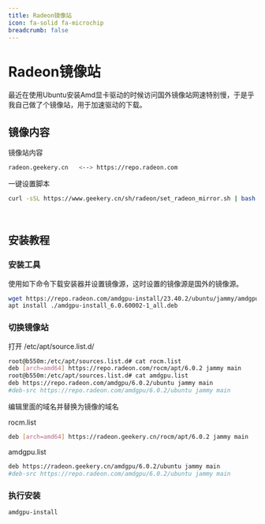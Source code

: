 ```yaml
---
title: Radeon镜像站
icon: fa-solid fa-microchip
breadcrumb: false
---
```


# Radeon镜像站

最近在使用Ubuntu安装Amd显卡驱动的时候访问国外镜像站网速特别慢，于是乎我自己做了个镜像站，用于加速驱动的下载。

## 镜像内容

镜像站内容

```bash
radeon.geekery.cn	<--> https://repo.radeon.com
```

一键设置脚本

```bash
curl -sSL https://www.geekery.cn/sh/radeon/set_radeon_mirror.sh | bash
```

​	

## 安装教程

### 安装工具

使用如下命令下载安装器并设置镜像源，这时设置的镜像源是国外的镜像源。

```bash
wget https://repo.radeon.com/amdgpu-install/23.40.2/ubuntu/jammy/amdgpu-install_6.0.60002-1_all.deb
apt install ./amdgpu-install_6.0.60002-1_all.deb
```

### 切换镜像站

打开 /etc/apt/source.list.d/

```bash
root@b550m:/etc/apt/sources.list.d# cat rocm.list
deb [arch=amd64] https://repo.radeon.com/rocm/apt/6.0.2 jammy main
root@b550m:/etc/apt/sources.list.d# cat amdgpu.list
deb https://repo.radeon.com/amdgpu/6.0.2/ubuntu jammy main
#deb-src https://repo.radeon.com/amdgpu/6.0.2/ubuntu jammy main

```

编辑里面的域名并替换为镜像的域名

rocm.list

```bash
deb [arch=amd64] https://radeon.geekery.cn/rocm/apt/6.0.2 jammy main
```

amdgpu.list

```bash
deb https://radeon.geekery.cn/amdgpu/6.0.2/ubuntu jammy main
#deb-src https://repo.radeon.com/amdgpu/6.0.2/ubuntu jammy main
```

### 执行安装

```bash
amdgpu-install
```



